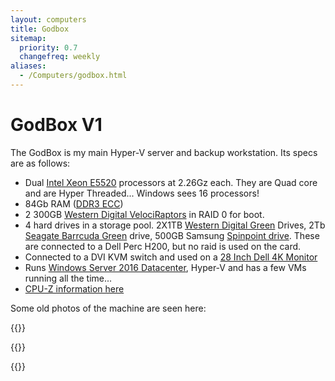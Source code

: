 ```yaml
---
layout: computers
title: Godbox
sitemap:
  priority: 0.7
  changefreq: weekly
aliases:
  - /Computers/godbox.html
---
```

# GodBox V1

The GodBox is my main Hyper-V server and backup workstation. Its specs are as follows:

* Dual [Intel Xeon E5520][1] processors at 2.26Gz each. They are Quad core and are Hyper Threaded... Windows sees 16 processors!
* 84Gb RAM ([DDR3 ECC](https://amzn.to/2KDA0ec))
* 2 300GB [Western Digital VelociRaptors][2] in RAID 0 for boot.
* 4 hard drives in a storage pool. 2X1TB [Western Digital Green](https://amzn.to/2MR8mH4) Drives, 2Tb [Seagate Barrcuda Green](https://amzn.to/2u8gpHD) drive, 500GB Samsung [Spinpoint drive](https://amzn.to/2MPB8Yt). These are connected to a Dell Perc H200, but no raid is used on the card.
* Connected to a DVI KVM switch and used on a [28 Inch Dell 4K Monitor][3]
* Runs [Windows Server 2016 Datacenter](https://www.microsoft.com/en-us/cloud-platform/windows-server), Hyper-V and has a few VMs running all the time...
* [CPU-Z information here](https://valid.x86.fr/krg7cf)

Some old photos of the machine are seen here:

{{<cloudinary src="v1530799664/krg7cf.png">}}

{{<cloudinary src="v1530620911/godboxv1-cpuinfo.png">}}
    
{{<cloudinary src="v1530620868/tumblr_n15uoaNSnY1s6snd0o1_1280.jpg">}}



[1]: http://ark.intel.com/products/40200/Intel-Xeon-Processor-E5520-8M-Cache-2_26-GHz-5_86-GTs-Intel-QPI
[2]: https://amzn.to/2u9KFC0
[3]: https://amzn.to/2ze6GoZ